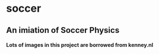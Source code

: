 # soccer
## An imiation of Soccer Physics 

#### Lots of images in this project are borrowed from kenney.nl
